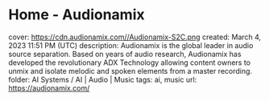 # Home - Audionamix

cover: https://cdn.audionamix.com//Audionamix-S2C.png
created: March 4, 2023 11:51 PM (UTC)
description: Audionamix is the global leader in audio source separation. Based on years of audio research, Audionamix has developed the revolutionary ADX Technology allowing content owners to unmix and isolate melodic and spoken elements from a master recording.
folder: AI Systems / AI | Audio | Music
tags: ai, music
url: https://audionamix.com/